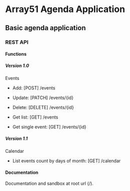 # Array51 Agenda Application

## Basic agenda application

### REST API

#### Functions

##### Version 1.0

Events

  * Add: [POST] /events

  * Update: [PATCH] /events/{id}

  * Delete: [DELETE] /events/{id}

  * Get list: [GET] /events

  * Get single event: [GET] /events/{id}

##### Version 1.1

Calendar

  * List events count by days of month: [GET] /calendar


#### Documentation

Documentation and sandbox at root url (/).
